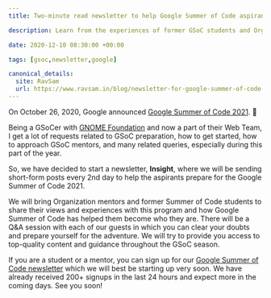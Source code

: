 ```yaml
---
title: Two-minute read newsletter to help Google Summer of Code aspirants

description: Learn from the experiences of former GSoC students and Organization Mentors daily in our newsletter.

date: 2020-12-10 08:30:00 +00:00

tags: [gsoc,newsletter,google]

canonical_details:
  site: RavSam
  url: https://www.ravsam.in/blog/newsletter-for-google-summer-of-code-students/
---
```


On October 26, 2020, Google announced [Google Summer of Code 2021](https://summerofcode.withgoogle.com/). 🎉

Being a GSoCer with [GNOME Foundation](https://gnome.org) and now a part of their Web Team, I get a lot of requests related to GSoC preparation, how to get started, how to approach GSoC mentors, and many related queries, especially during this part of the year.

So, we have decided to start a newsletter, **Insight**, where we will be sending short-form posts every 2nd day to help the aspirants prepare for the Google Summer of Code 2021.

We will bring Organization mentors and former Summer of Code students to share their views and experiences with this program and how Google Summer of Code has helped them become who they are. There will be a Q&A session with each of our guests in which you can clear your doubts and prepare yourself for the adventure. We will try to provide you access to top-quality content and guidance throughout the GSoC season.

If you are a student or a mentor, you can sign up for our [Google Summer of Code newsletter](https://www.ravsam.in/newsletter/sign-up/) which we will best be starting up very soon. We have already received 200+ signups in the last 24 hours and expect more in the coming days. See you soon!
    